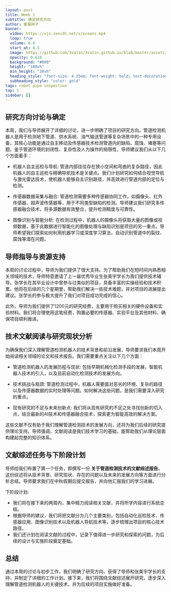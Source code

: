 ```yaml
---
layout: post
title: Week 1
subtitle: 确定研究方向
author: 客服祥子
banner:
  video: https://vjs.zencdn.net/v/oceans.mp4
  loop: true
  volume: 0.8
  start_at: 8.5
  image: https://github.com/3va1in/3va1in.github.io/blob/master/assets/images/WechatIMG7194.jpg
  opacity: 0.618
  background: "#000"
  height: "100vh"
  min_height: "38vh"
  heading_style: "font-size: 4.25em; font-weight: bold; text-decoration: underline"
  subheading_style: "color: gold"
tags: robot pipe inspection
top: 1
sidebar: []
---
```


## 研究方向讨论与确定

本周，我们与导师展开了详细的讨论，进一步明确了项目的研究方向。管道检测机器人是用于检测地下管道、供水系统、油气输送管道等复杂场景中的一种专用设备，其核心功能是通过自主移动及传感器技术检测管道内的缺陷、腐蚀、堵塞等问题。鉴于管道环境的封闭性、复杂性及人为操作的局限性，导师建议我们从以下几个方面着手：

- 机器人自主巡检与导航: 管道内部往往存在狭小空间和弯曲的复杂路径，因此机器人的自主巡检与精确导航技术是关键点。我们计划研究如何结合视觉导航与激光雷达技术，使机器人能够自主识别路径，并高效进行管道内部的定位与检测。
  
- 传感器数据采集与融合: 管道检测需要多种传感器协同工作，如摄像头、红外传感器、超声波传感器等，用于不同类型缺陷的检测。导师建议我们研究多传感器融合技术，将多源数据有效整合，提升检测精度与可靠性。

- 图像识别与智能分析: 在检测过程中，机器人的摄像头将获取大量的图像或视频数据，基于此数据进行智能化的图像处理与缺陷识别是项目的另一重点。导师希望我们探索如何利用机器学习或深度学习算法，自动识别管道中的裂纹、腐蚀等潜在问题。


## 导师指导与资源支持

本周的讨论过程中，导师为我们提供了很大支持。为了帮助我们在短时间内熟悉相关领域的技术，导师特意邀请了上一届优秀毕业生张美宇学长为我们提供技术辅导。张学长在其毕业设计中曾参与过类似的项目，具备丰富的实操经验和技术积累。他将在后续的几个星期里，帮助我们解决一些技术难题，并对项目的进展提出建议。张学长的参与极大提升了我们对项目成功完成的信心。

此外，导师为我们提供了1200元的研究经费，主要用于购买相关的硬件设备和实验材料。我们将合理使用这笔经费，购置必要的传感器、实验平台及其他材料，确保项目顺利推进。


## 技术文献阅读与研究现状分析

为确保我们深入理解管道检测机器人的技术背景和前沿发展，导师要求我们本周开始阅读相关领域的论文和技术报告。我们需要重点关注以下几个方面：

- 管道检测机器人的发展历程与现状: 包括早期机械化检测手段的发展，智能机器人技术的引入，以及目前自动化检测技术的发展方向。
  
- 技术挑战与瓶颈: 管道检测过程中，机器人需要面对恶劣的环境、复杂的路径以及传感器数据的实时处理等问题。如何解决这些问题，是我们需要深入研究的重点。

- 现有研究的不足与未来创新点: 我们将从现有研究的不足之处寻找创新的切入点，结合最新的AI技术和传感器融合技术，探索更为智能高效的解决方案。

这些文献不仅有助于我们理解管道检测技术的发展方向，还将为我们后续的研究提供理论支持。导师强调，文献阅读是我们技术学习的基础，能帮助我们从理论层面构建起完整的知识体系。


## 文献综述任务与下阶段计划

导师给我们布置了第一个任务，即撰写一份 **关于管道检测技术的文献综述报告**。这份综述将从技术背景、研究现状、存在的问题以及未来的发展方向等方面进行分析总结。导师要求我们在中秋假期后提交报告，并向他汇报我们的学习进展。

下阶段计划:
- 我们将在接下来的两周内，集中精力阅读相关文献，并将所学内容进行系统总结。
- 根据导师的建议，我们将把文献分为几个主要类别，包括自动化巡检技术、传感器应用、图像识别技术以及机器人导航技术等，逐步梳理出项目的核心技术路径。
- 我们还计划在阅读文献的过程中，记录下值得进一步研究和探索的问题，为后续的设计与实施阶段奠定基础。


## 总结
通过本周的讨论与初步工作，我们明确了研究方向、获得了导师和张美宇学长的支持，并制定了详细的工作计划。接下来，我们将围绕文献综述展开研究，逐步深入理解管道检测机器人的关键技术，并为后续的项目实施做好准备。
